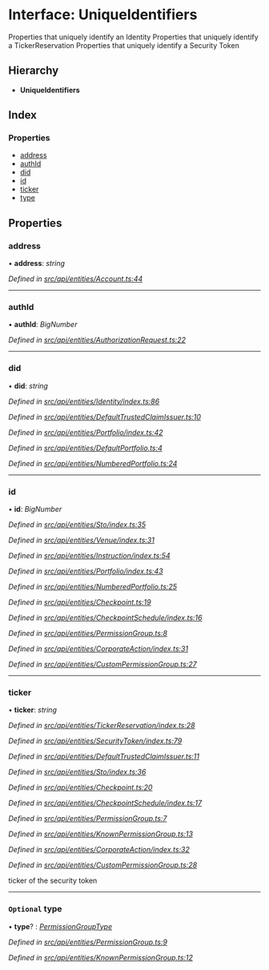 # Interface: UniqueIdentifiers

Properties that uniquely identify an Identity
Properties that uniquely identify a TickerReservation
Properties that uniquely identify a Security Token

## Hierarchy

* **UniqueIdentifiers**

## Index

### Properties

* [address](uniqueidentifiers.md#address)
* [authId](uniqueidentifiers.md#authid)
* [did](uniqueidentifiers.md#did)
* [id](uniqueidentifiers.md#id)
* [ticker](uniqueidentifiers.md#ticker)
* [type](uniqueidentifiers.md#optional-type)

## Properties

###  address

• **address**: *string*

*Defined in [src/api/entities/Account.ts:44](https://github.com/PolymathNetwork/polymesh-sdk/blob/108d588b/src/api/entities/Account.ts#L44)*

___

###  authId

• **authId**: *BigNumber*

*Defined in [src/api/entities/AuthorizationRequest.ts:22](https://github.com/PolymathNetwork/polymesh-sdk/blob/108d588b/src/api/entities/AuthorizationRequest.ts#L22)*

___

###  did

• **did**: *string*

*Defined in [src/api/entities/Identity/index.ts:86](https://github.com/PolymathNetwork/polymesh-sdk/blob/108d588b/src/api/entities/Identity/index.ts#L86)*

*Defined in [src/api/entities/DefaultTrustedClaimIssuer.ts:10](https://github.com/PolymathNetwork/polymesh-sdk/blob/108d588b/src/api/entities/DefaultTrustedClaimIssuer.ts#L10)*

*Defined in [src/api/entities/Portfolio/index.ts:42](https://github.com/PolymathNetwork/polymesh-sdk/blob/108d588b/src/api/entities/Portfolio/index.ts#L42)*

*Defined in [src/api/entities/DefaultPortfolio.ts:4](https://github.com/PolymathNetwork/polymesh-sdk/blob/108d588b/src/api/entities/DefaultPortfolio.ts#L4)*

*Defined in [src/api/entities/NumberedPortfolio.ts:24](https://github.com/PolymathNetwork/polymesh-sdk/blob/108d588b/src/api/entities/NumberedPortfolio.ts#L24)*

___

###  id

• **id**: *BigNumber*

*Defined in [src/api/entities/Sto/index.ts:35](https://github.com/PolymathNetwork/polymesh-sdk/blob/108d588b/src/api/entities/Sto/index.ts#L35)*

*Defined in [src/api/entities/Venue/index.ts:31](https://github.com/PolymathNetwork/polymesh-sdk/blob/108d588b/src/api/entities/Venue/index.ts#L31)*

*Defined in [src/api/entities/Instruction/index.ts:54](https://github.com/PolymathNetwork/polymesh-sdk/blob/108d588b/src/api/entities/Instruction/index.ts#L54)*

*Defined in [src/api/entities/Portfolio/index.ts:43](https://github.com/PolymathNetwork/polymesh-sdk/blob/108d588b/src/api/entities/Portfolio/index.ts#L43)*

*Defined in [src/api/entities/NumberedPortfolio.ts:25](https://github.com/PolymathNetwork/polymesh-sdk/blob/108d588b/src/api/entities/NumberedPortfolio.ts#L25)*

*Defined in [src/api/entities/Checkpoint.ts:19](https://github.com/PolymathNetwork/polymesh-sdk/blob/108d588b/src/api/entities/Checkpoint.ts#L19)*

*Defined in [src/api/entities/CheckpointSchedule/index.ts:16](https://github.com/PolymathNetwork/polymesh-sdk/blob/108d588b/src/api/entities/CheckpointSchedule/index.ts#L16)*

*Defined in [src/api/entities/PermissionGroup.ts:8](https://github.com/PolymathNetwork/polymesh-sdk/blob/108d588b/src/api/entities/PermissionGroup.ts#L8)*

*Defined in [src/api/entities/CorporateAction/index.ts:31](https://github.com/PolymathNetwork/polymesh-sdk/blob/108d588b/src/api/entities/CorporateAction/index.ts#L31)*

*Defined in [src/api/entities/CustomPermissionGroup.ts:27](https://github.com/PolymathNetwork/polymesh-sdk/blob/108d588b/src/api/entities/CustomPermissionGroup.ts#L27)*

___

###  ticker

• **ticker**: *string*

*Defined in [src/api/entities/TickerReservation/index.ts:28](https://github.com/PolymathNetwork/polymesh-sdk/blob/108d588b/src/api/entities/TickerReservation/index.ts#L28)*

*Defined in [src/api/entities/SecurityToken/index.ts:79](https://github.com/PolymathNetwork/polymesh-sdk/blob/108d588b/src/api/entities/SecurityToken/index.ts#L79)*

*Defined in [src/api/entities/DefaultTrustedClaimIssuer.ts:11](https://github.com/PolymathNetwork/polymesh-sdk/blob/108d588b/src/api/entities/DefaultTrustedClaimIssuer.ts#L11)*

*Defined in [src/api/entities/Sto/index.ts:36](https://github.com/PolymathNetwork/polymesh-sdk/blob/108d588b/src/api/entities/Sto/index.ts#L36)*

*Defined in [src/api/entities/Checkpoint.ts:20](https://github.com/PolymathNetwork/polymesh-sdk/blob/108d588b/src/api/entities/Checkpoint.ts#L20)*

*Defined in [src/api/entities/CheckpointSchedule/index.ts:17](https://github.com/PolymathNetwork/polymesh-sdk/blob/108d588b/src/api/entities/CheckpointSchedule/index.ts#L17)*

*Defined in [src/api/entities/PermissionGroup.ts:7](https://github.com/PolymathNetwork/polymesh-sdk/blob/108d588b/src/api/entities/PermissionGroup.ts#L7)*

*Defined in [src/api/entities/KnownPermissionGroup.ts:13](https://github.com/PolymathNetwork/polymesh-sdk/blob/108d588b/src/api/entities/KnownPermissionGroup.ts#L13)*

*Defined in [src/api/entities/CorporateAction/index.ts:32](https://github.com/PolymathNetwork/polymesh-sdk/blob/108d588b/src/api/entities/CorporateAction/index.ts#L32)*

*Defined in [src/api/entities/CustomPermissionGroup.ts:28](https://github.com/PolymathNetwork/polymesh-sdk/blob/108d588b/src/api/entities/CustomPermissionGroup.ts#L28)*

ticker of the security token

___

### `Optional` type

• **type**? : *[PermissionGroupType](../enums/permissiongrouptype.md)*

*Defined in [src/api/entities/PermissionGroup.ts:9](https://github.com/PolymathNetwork/polymesh-sdk/blob/108d588b/src/api/entities/PermissionGroup.ts#L9)*

*Defined in [src/api/entities/KnownPermissionGroup.ts:12](https://github.com/PolymathNetwork/polymesh-sdk/blob/108d588b/src/api/entities/KnownPermissionGroup.ts#L12)*
